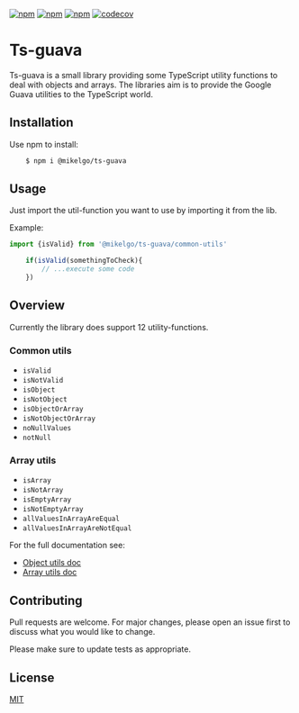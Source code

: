 [![npm](https://img.shields.io/github/package-json/v/mikelgo/ts-guava?style=flat-square)](https://www.npmjs.com/package/mikelgo/ts-utils)
[![npm](https://img.shields.io/circleci/build/github/mikelgo/ts-guava/master?style=flat-square&token=9bb3fb5d157d1879a923930910ee034891bf15a9)](https://www.npmjs.com/package/mikelgo/ts-guava)
[![npm](https://img.shields.io/npm/l/@mikelgo/ts-guava?style=flat-square)](https://www.npmjs.com/package/mikelgo/ts-guava)
[![codecov](https://codecov.io/gh/mikelgo/ts-guava/branch/master/graph/badge.svg)](https://codecov.io/gh/mikelgo/ts-guava)

# Ts-guava

Ts-guava is a small library providing some TypeScript utility functions to deal with objects and arrays. The libraries aim is
to provide the Google Guava utilities to the TypeScript world.

## Installation

Use npm to install:

```bash
    $ npm i @mikelgo/ts-guava
```

## Usage

Just import the util-function you want to use by importing it from the lib.

Example:

```typescript
import {isValid} from '@mikelgo/ts-guava/common-utils'

    if(isValid(somethingToCheck){
        // ...execute some code
    })
```

## Overview

Currently the library does support 12 utility-functions.

### Common utils

- `isValid`
- `isNotValid`
- `isObject`
- `isNotObject`
- `isObjectOrArray`
- `isNotObjectOrArray`
- `noNullValues`
- `notNull`

### Array utils

- `isArray`
- `isNotArray`
- `isEmptyArray`
- `isNotEmptyArray`
- `allValuesInArrayAreEqual`
- `allValuesInArrayAreNotEqual`

For the full documentation see:

- [Object utils doc](./src/common/README.md)
- [Array utils doc](./src/array/README.md)

## Contributing

Pull requests are welcome. For major changes, please open an issue first to discuss what you would like to change.

Please make sure to update tests as appropriate.

## License

[MIT](https://choosealicense.com/licenses/mit/)
